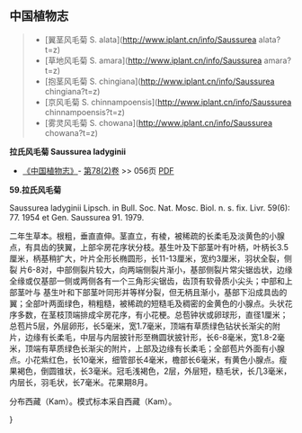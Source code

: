 

## 中国植物志

> * [翼茎风毛菊  S.  alata](http://www.iplant.cn/info/Saussurea alata?t=z)
> * [草地风毛菊  S.  amara](http://www.iplant.cn/info/Saussurea amara?t=z)
> * [抱茎风毛菊  S.  chingiana](http://www.iplant.cn/info/Saussurea chingiana?t=z)
> * [京风毛菊  S.  chinnampoensis](http://www.iplant.cn/info/Saussurea chinnampoensis?t=z)
> * [雾灵风毛菊  S.  chowana](http://www.iplant.cn/info/Saussurea chowana?t=z)

**拉氏风毛菊 Saussurea ladyginii**

* [《中国植物志》](http://www.iplant.cn/frps)- [第78(2)卷](http://www.iplant.cn/frps/vol/78(2)) >> 056页 [PDF](http://www.iplant.cn/frps/pdf/78(2)/056a.PDF)

**59.拉氏风毛菊**

Saussurea ladyginii Lipsch. in Bull. Soc. Nat. Mosc. Biol. n. s. fix. Livr. 59(6): 77. 1954 et Gen. Saussurea 91. 1979.

二年生草本。根粗，垂直直伸。茎直立，有棱，被稀疏的长柔毛及淡黄色的小腺点，有具齿的狭翼，上部伞房花序状分枝。基生叶及下部茎叶有叶柄，叶柄长3.5厘米，柄基稍扩大，叶片全形长椭圆形，长11-13厘米，宽约3厘米，羽状全裂，侧裂 片6-8对，中部侧裂片较大，向两端侧裂片渐小，基部侧裂片常尖锯齿状，边缘全缘或仅基部一侧或两侧各有一个三角形尖锯齿，齿顶有软骨质小尖头；中部和上部茎叶与 基生叶和下部茎叶同形并等样分裂，但无柄且渐小，基部下沿成具齿的翼；全部叶两面绿色，稍粗糙，被稀疏的短糙毛及稠密的金黄色的小腺点。头状花序多数，在茎枝顶端排成伞房花序，有小花梗。总苞钟状或卵球形，直径1厘米；总苞片5层，外层卵形，长5毫米，宽1.7毫米，顶端有草质绿色钻状长渐尖的附片，边缘有长柔毛，中层与内层披针形至椭圆状披针形，长6-8毫米，宽1.8-2毫米，顶端有草质绿色长渐尖的附片，上部及边缘有长柔毛；全部苞片外面有小腺点。小花紫红色，长10毫米，细管部长4毫米，檐部长6毫米，有黄色小腺点。瘦果褐色，倒圆锥状，长3毫米。冠毛浅褐色，2层，外层短，糙毛状，长几3毫米，内层长，羽毛状，长7毫米。花果期8月。

分布西藏（Kam）。模式标本采自西藏（Kam）。

}